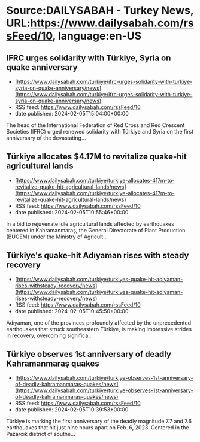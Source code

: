 # Source:DAILYSABAH - Turkey News, URL:https://www.dailysabah.com/rssFeed/10, language:en-US

## IFRC urges solidarity with Türkiye, Syria on quake anniversary
 - [https://www.dailysabah.com/turkiye/ifrc-urges-solidarity-with-turkiye-syria-on-quake-anniversary/news](https://www.dailysabah.com/turkiye/ifrc-urges-solidarity-with-turkiye-syria-on-quake-anniversary/news)
 - RSS feed: https://www.dailysabah.com/rssFeed/10
 - date published: 2024-02-05T15:04:00+00:00

The head of the International Federation of Red Cross and Red Crescent Societies (IFRC) urged renewed solidarity with Türkiye and Syria on the first anniversary of the devastating...

## Türkiye allocates $4.17M to revitalize quake-hit agricultural lands
 - [https://www.dailysabah.com/turkiye/turkiye-allocates-417m-to-revitalize-quake-hit-agricultural-lands/news](https://www.dailysabah.com/turkiye/turkiye-allocates-417m-to-revitalize-quake-hit-agricultural-lands/news)
 - RSS feed: https://www.dailysabah.com/rssFeed/10
 - date published: 2024-02-05T10:55:46+00:00

In a bid to rejuvenate idle agricultural lands affected by earthquakes centered in Kahramanmaraş, the General Directorate of Plant Production (BÜGEM) under the Ministry of Agricult...

## Türkiye's quake-hit Adıyaman rises with steady recovery
 - [https://www.dailysabah.com/turkiye/turkiyes-quake-hit-adiyaman-rises-withsteady-recovery/news](https://www.dailysabah.com/turkiye/turkiyes-quake-hit-adiyaman-rises-withsteady-recovery/news)
 - RSS feed: https://www.dailysabah.com/rssFeed/10
 - date published: 2024-02-05T10:45:50+00:00

Adıyaman, one of the provinces profoundly affected by the unprecedented earthquakes that struck southeastern Türkiye, is making impressive strides in recovery, overcoming significa...

## Türkiye observes 1st anniversary of deadly Kahramanmaraş quakes
 - [https://www.dailysabah.com/turkiye/turkiye-observes-1st-anniversary-of-deadly-kahramanmaras-quakes/news](https://www.dailysabah.com/turkiye/turkiye-observes-1st-anniversary-of-deadly-kahramanmaras-quakes/news)
 - RSS feed: https://www.dailysabah.com/rssFeed/10
 - date published: 2024-02-05T10:39:53+00:00

Türkiye is marking the first anniversary of the deadly magnitude 7.7 and 7.6 earthquakes that hit just nine hours apart on Feb. 6, 2023. Centered in the Pazarcık district of southe...

